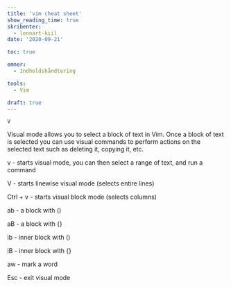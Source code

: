 ```yaml
---
title: 'vim cheat sheet'
show_reading_time: true
skribenter:
  - lennart-kiil
date: '2020-09-21'

toc: true

emner:
  - Indholdshåndtering

tools:
  - Vim

draft: true
---
```


```
V
```

Visual mode allows you to select a block of text in Vim. Once a block of text is selected you can use visual commands to perform actions on the selected text such as deleting it, copying it, etc.

v - starts visual mode, you can then select a range of text, and run a command

V - starts linewise visual mode (selects entire lines)

Ctrl + v - starts visual block mode (selects columns)

ab - a block with ()

aB - a block with {}

ib - inner block with ()

iB - inner block with {}

aw - mark a word

Esc - exit visual mode
